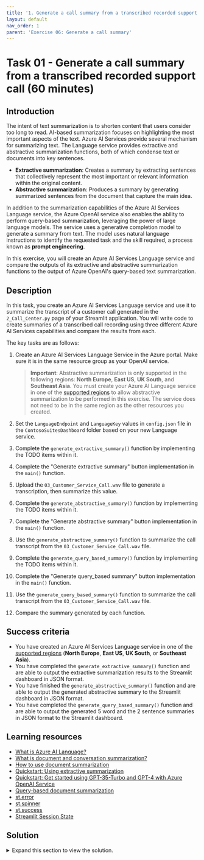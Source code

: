 ```yaml
---
title: '1. Generate a call summary from a transcribed recorded support call'
layout: default
nav_order: 1
parent: 'Exercise 06: Generate a call summary'
---
```


# Task 01 - Generate a call summary from a transcribed recorded support call (60 minutes)

## Introduction

The intent of text summarization is to shorten content that users consider too long to read. AI-based summarization focuses on highlighting the most important aspects of the text. Azure AI Services provide several mechanism for summarizing text. The Language service provides extractive and abstractive summarization functions, both of which condense text or documents into key sentences.

- **Extractive summarization**: Creates a summary by extracting sentences that collectively represent the most important or relevant information within the original content.
- **Abstractive summarization**: Produces a summary by generating summarized sentences from the document that capture the main idea.

In addition to the summarization capabilities of the Azure AI Services Language service, the Azure OpenAI service also enables the ability to perform query-based summarization, leveraging the power of large language models. The service uses a generative completion model to generate a summary from text. The model uses natural language instructions to identify the requested task and the skill required, a process known as **prompt engineering**.

In this exercise, you will create an Azure AI Services Language service and compare the outputs of its extractive and abstractive summarization functions to the output of Azure OpenAI's query-based text summarization.

## Description

In this task, you create an Azure AI Services Language service and use it to summarize the transcript of a customer call generated in the `2_Call_Center.py` page of your Streamlit application. You will write code to create summaries of a transcribed call recording using three different Azure AI Services capabilities and compare the results from each.

The key tasks are as follows:

1. Create an Azure AI Services Language Service in the Azure portal. Make sure it is in the same resource group as your OpenAI service.

    > **Important**: Abstractive summarization is only supported in the following regions: **North Europe**, **East US**, **UK South**, and **Southeast Asia**. You must create your Azure AI Language service in one of the [supported regions](https://learn.microsoft.com/azure/ai-services/language-service/summarization/region-support) to allow abstractive summarization to be performed in this exercise. The service does not need to be in the same region as the other resources you created.

2. Set the `LanguageEndpoint` and `LanguageKey` values in `config.json` file in the `ContosoSuitesDashboard` folder based on your new Language service.
3. Complete the `generate_extractive_summary()` function by implementing the TODO items within it.
4. Complete the "Generate extractive summary" button implementation in the `main()` function.
5. Upload the `03_Customer_Service_Call.wav` file to generate a transcription, then summarize this value.
6. Complete the `generate_abstractive_summary()` function by implementing the TODO items within it.
7. Complete the "Generate abstractive summary" button implementation in the `main()` function.
8. Use the `generate_abstractive_summary()` function to summarize the call transcript from the `03_Customer_Service_Call.wav` file.
9. Complete the `generate_query_based_summary()` function by implementing the TODO items within it.
10. Complete the "Generate query_based summary" button implementation in the `main()` function.
11. Use the `generate_query_based_summary()` function to summarize the call transcript from the `03_Customer_Service_Call.wav` file.
12. Compare the summary generated by each function.

## Success criteria

- You have created an Azure AI Services Language service in one of the [supported regions](https://learn.microsoft.com/azure/ai-services/language-service/summarization/region-support) (**North Europe**, **East US**, **UK South**, or **Southeast Asia**).
- You have completed the `generate_extractive_summary()` function and are able to output the extractive summarization results to the Streamlit dashboard in JSON format.
- You have finished the `generate_abstractive_summary()` function and are able to output the generated abstractive summary to the Streamlit dashboard in JSON format.
- You have completed the `generate_query_based_summary()` function and are able to output the generated 5 word and the 2 sentence summaries in JSON format to the Streamlit dashboard.

## Learning resources

- [What is Azure AI Language?](https://learn.microsoft.com/azure/ai-services/language-service/overview)
- [What is document and conversation summarization?](https://learn.microsoft.com/azure/ai-services/language-service/summarization/overview?tabs=document-summarization)
- [How to use document summarization](https://learn.microsoft.com/azure/ai-services/language-service/summarization/how-to/document-summarization)
- [Quickstart: Using extractive summarization](https://learn.microsoft.com/azure/ai-services/language-service/summarization/quickstart?tabs=document-summarization&pivots=programming-language-python#code-example)
- [Quickstart: Get started using GPT-35-Turbo and GPT-4 with Azure OpenAI Service](https://learn.microsoft.com/azure/ai-services/openai/chatgpt-quickstart?tabs=command-line%2Cpython&pivots=programming-language-python)
- [Query-based document summarization](https://learn.microsoft.com/azure/architecture/ai-ml/guide/query-based-summarization)
- [st.error](https://docs.streamlit.io/library/api-reference/status/st.error)
- [st.spinner](https://docs.streamlit.io/library/api-reference/status/st.spinner)
- [st.success](https://docs.streamlit.io/library/api-reference/status/st.success)
- [Streamlit Session State](https://docs.streamlit.io/library/api-reference/session-state)

## Solution

<details markdown="block">
<summary>Expand this section to view the solution.</summary>

- The steps to create an Azure AI Services Language service in the Azure portal are as follows:
  - Navigate to the [Azure portal](https://portal.azure.com/).
  - Select **Create a resource** under **Azure services** on the Azure home page, then enter "Language service" into the **Search the Marketplace** box on the Marketplace page and select the **Language service** tile in the search results.
  - Select **Create** on the **Language service** page to create a new language service resource.
  - Select **Continue to create your resource** on the **Select additional features** page.
  - On the Create Language **Basics** tab:
    - Ensure you select the same resource group that you chose for your Azure OpenAI service.
    - Set the region to one of the [regions that supports abstractive summarization](https://learn.microsoft.com/azure/ai-services/language-service/summarization/region-support) (**North Europe**, **East US**, **UK South**, or **Southeast Asia**). This does not have to be the same region associated with your other resources.
    - Provide a _globally unique_ service name.
    - You can choose either the **Free F0** or **S** pricing tier for this service.
    - Ensure the box certifying you have reviewed and acknowledge the terms in the Responsible AI Notice is checked.
  - Select the **Review + create** button to review your choices and then select **Create** to provision the service.

    ![The settings to create a Language service are displayed on the Create Language Basics tab.](../../media/Solution/0601_Language_Service.png)

- The steps to retrieve the endpoint and key values for your Language service and add them to `config.json` are as follows:
  - Navigate to your Language service resource in the [Azure portal](https://portal.azure.com/).
  - Select the **Keys and Endpoint** menu item under **Resource Management** in the left-hand menu.
  - Copy the **Endpoint** value and paste it into the `config.json` file as the **LanguageEndpoint** value.
  - Copy the **KEY 1** value and paste it into the `config.json` file as the **LanguageKey** value.

    ![The Language service's Keys and Endpoint page is displayed, with the Endpoint and KEY 1 copy to clipboard buttons highlighted.](../../media/Solution/0601-Language-Keys-and-Endpoint.png)

- The `generate_extractive_summary()` function, in the `2_Call_Center.py` file, uses the Azure AI Services Language service's `TextAnalyticsClient` with an `ExtractiveSummaryAction` action to summarize the text within a document. This action returns a `sentences` array as part of its result, which contains the summary sentences. The code to implement this function is as follows:

    ```python
    def generate_extractive_summary(call_contents):
        # The call_contents parameter is formatted as a list of strings. Join them together with spaces to pass in as a single document.
        joined_call_contents = ' '.join(call_contents)
    
        # Create a TextAnalyticsClient, connecting it to your Language Service endpoint.
        client = TextAnalyticsClient(language_endpoint, AzureKeyCredential(language_key))
        # Call the begin_analyze_actions method on your client, passing in the joined call_contents as an array and an ExtractiveSummaryAction with a max_sentence_count of 2.
        poller = client.begin_analyze_actions(
            [joined_call_contents],
            actions = [
                ExtractiveSummaryAction(max_sentence_count=2)
            ]
        )
    
        # Extract the summary sentences and merge them into a single summary string.
        for result in poller.result():
            summary_result = result[0]
            if summary_result.is_error:
                st.error(f'Extractive summary resulted in an error with code "{summary_result.code}" and message "{summary_result.message}"')
                return ''
            
            extractive_summary = " ".join([sentence.text for sentence in summary_result.sentences])

        # Return the summary as a JSON object in the shape '{"call-summary": extractive_summary}'
        return json.loads('{"call-summary":"' + extractive_summary + '"}')
    ```

- The code to implement the "Generate extractive summary" button in the `main()` function is as follows:

    ```python
    if st.button("Generate extractive summary"):
        # Set call_contents to file_transcription_results. If it is empty, write out an error message for the user.
        if 'file_transcription_results' in st.session_state:
            # Use st.spinner() to wrap the summarization process.
            with st.spinner("Generating extractive summary..."):
                if 'extractive_summary' in st.session_state:
                    extractive_summary = st.session_state.extractive_summary
                else:
                    # Call the generate_extractive_summary function and set its results to a variable named extractive_summary.
                    extractive_summary = generate_extractive_summary(st.session_state.file_transcription_results)
                    # Save the extractive_summary value to session state.
                    st.session_state.extractive_summary = extractive_summary

                # Call st.success() to indicate that the extractive summarization process is complete.
                if extractive_summary is not None:
                    st.success("Extractive summarization complete!")
        else:
            st.error("Please upload an audio file or record a call before attempting to generate a summary.")

    # Write the extractive_summary value to the Streamlit dashboard.
    if 'extractive_summary' in st.session_state:
        st.write(st.session_state.extractive_summary)
    ```

- Like the `generate_extractive_summary()` function above, the `generate_abstractive_summary()` function also uses the Azure AI Services Language service's `TextAnalyticsClient` to summarize the text within a document. To perform abstractive summarization, however, it uses the `AbstractiveSummaryAction` action. With abstractive summarization, the summary result returns a `summaries` array versus the `sentences` array returned by the `ExtractiveSummaryAction`. The code to implement the `generate_abstractive_summary()` function is as follows:

    ```python
    def generate_abstractive_summary(call_contents):
        # The call_contents parameter is formatted as a list of strings. Join them together with spaces to pass in as a single document.
        joined_call_contents = ' '.join(call_contents)
    
        # Create a TextAnalyticsClient, connecting it to your Language Service endpoint.
        client = TextAnalyticsClient(language_endpoint, AzureKeyCredential(language_key))

        # Call the begin_analyze_actions method on your client, passing in the joined call_contents as an array and an AbstractiveSummaryAction with a sentence_count of 2.
        poller = client.begin_analyze_actions(
            [joined_call_contents],
            actions = [
                AbstractiveSummaryAction(sentence_count=2)
            ]
        )
    
        # Extract the summary sentences and merge them into a single summary string.
        for result in poller.result():
            summary_result = result[0]
            if summary_result.is_error:
                st.error(f'...Is an error with code "{summary_result.code}" and message "{summary_result.message}"')
                return ''
            
            abstractive_summary = " ".join([summary.text for summary in summary_result.summaries])

        # Return the summary as a JSON object in the shape '{"call-summary": abstractive_summary}'
        return json.loads('{"call-summary":"' + abstractive_summary + '"}')
    ```

- The code to implement the "Generate abstractive summary" button in the `main()` function is as follows:

    ```python
    if st.button("Generate abstractive summary"):
        # Set call_contents to file_transcription_results. If it is empty, write out an error message for the user.
        if 'file_transcription_results' in st.session_state:
            # Use st.spinner() to wrap the summarization process.
            with st.spinner("Generating abstractive summary..."):
                # Call the generate_abstractive_summary function and set its results to a variable named abstractive_summary.
                abstractive_summary = generate_abstractive_summary(st.session_state.file_transcription_results)
                # Save the abstractive_summary value to session state.
                st.session_state.abstractive_summary = abstractive_summary
    
                # Call st.success() to indicate that the extractive summarization process is complete.
                if abstractive_summary is not None:
                    st.success("Abstractive summarization complete!")
        else:
            st.error("Please upload an audio file or record a call before attempting to generate a summary.")
    
    # Write the abstractive_summary value to the Streamlit dashboard.                
    if 'abstractive_summary' in st.session_state:
        st.write(st.session_state.abstractive_summary)
    ```

- The code to implement the `generate_query_based_summary()` function is far simpler and makes use of the `make_azure_openai_chat_request()` function you completed as part of Exercise 05, Task 03. The code for the `generate_query_based_summary()` function is as follows:

    ```python
    def generate_query_based_summary(call_contents):
        # The call_contents parameter is formatted as a list of strings. Join them together with spaces to pass in as a single document.
        joined_call_contents = ' '.join(call_contents)
    
        # Write a system prompt that instructs the large language model to:
        #    - Generate a short (5 word) summary from the call transcript.
        #    - Create a two-sentence summary of the call transcript.
        #    - Output the response in JSON format, with the short summary labeled 'call-title' and the longer summary labeled 'call-summary.'
        system = f"""
            Write a five-word summary and label it as call-title.
            Write a two-sentence summary and label it as call-summary.
    
            Output the results in JSON format.
        """
    
        # Call make_azure_openai_chat_request().
        response = make_azure_openai_chat_request(system, joined_call_contents)

        # Return the summary.
        return response.choices[0].message.content
    ```

- The code to implement the "Generate query-based summary" button in the `main()` function is as follows:

    ```python
    if st.button("Generate query-based summary"):
        # Set call_contents to file_transcription_results. If it is empty, write out an error message for the user.
        if 'file_transcription_results' in st.session_state:
            # Use st.spinner() to wrap the summarization process.
            with st.spinner("Generating Azure OpenAI summary..."):
                # Call the generate_query_based_summary function and set its results to a variable named openai_summary.
                openai_summary = generate_query_based_summary(st.session_state.file_transcription_results)
                # Save the openai_summary value to session state.
                st.session_state.openai_summary = openai_summary

                # Call st.success() to indicate that the query-based summarization process is complete.
                if openai_summary is not None:
                    st.success("Azure OpenAI query-based summarization complete!")
        else:
            st.error("Please upload an audio file or record a call before attempting to generate a summary.")

    # Write the openai_summary value to the Streamlit dashboard.
    if 'openai_summary' in st.session_state:
        st.write(st.session_state.openai_summary)
    ```

</details>
